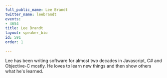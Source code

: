 ```yaml
---
full_public_name: Lee Brandt
twitter_name: leebrandt
events:
- 4654
title: Lee Brandt
layout: speaker_bio
id: 591
order: 1

---
```

Lee has been writing software for almost two decades in Javascript, C# and Objective-C mostly. He loves to learn new things and then show others what he's learned. 